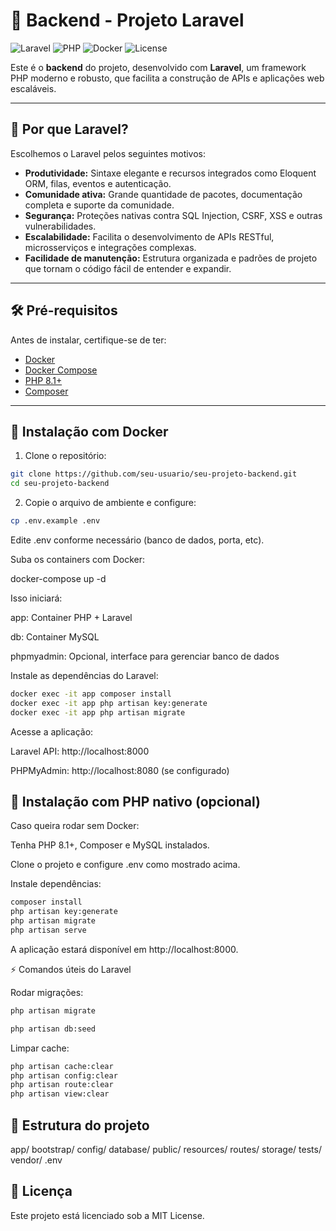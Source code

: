 # 🚀 Backend - Projeto Laravel

![Laravel](https://img.shields.io/badge/Laravel-FF2D20?logo=laravel&logoColor=white)
![PHP](https://img.shields.io/badge/PHP-777BB4?logo=php&logoColor=white)
![Docker](https://img.shields.io/badge/Docker-2496ED?logo=docker&logoColor=white)
![License](https://img.shields.io/badge/License-MIT-green)

Este é o **backend** do projeto, desenvolvido com **Laravel**, um framework PHP moderno e robusto, que facilita a construção de APIs e aplicações web escaláveis.

---

## 🎯 Por que Laravel?

Escolhemos o Laravel pelos seguintes motivos:

-   **Produtividade:** Sintaxe elegante e recursos integrados como Eloquent ORM, filas, eventos e autenticação.
-   **Comunidade ativa:** Grande quantidade de pacotes, documentação completa e suporte da comunidade.
-   **Segurança:** Proteções nativas contra SQL Injection, CSRF, XSS e outras vulnerabilidades.
-   **Escalabilidade:** Facilita o desenvolvimento de APIs RESTful, microsserviços e integrações complexas.
-   **Facilidade de manutenção:** Estrutura organizada e padrões de projeto que tornam o código fácil de entender e expandir.

---

## 🛠 Pré-requisitos

Antes de instalar, certifique-se de ter:

-   [Docker](https://www.docker.com/get-started)
-   [Docker Compose](https://docs.docker.com/compose/install/)
-   [PHP 8.1+](https://www.php.net/downloads)
-   [Composer](https://getcomposer.org/)

---

## 🐳 Instalação com Docker

1. Clone o repositório:

```bash
git clone https://github.com/seu-usuario/seu-projeto-backend.git
cd seu-projeto-backend
```

2. Copie o arquivo de ambiente e configure:

```bash
cp .env.example .env
```

Edite .env conforme necessário (banco de dados, porta, etc).

Suba os containers com Docker:

docker-compose up -d

Isso iniciará:

app: Container PHP + Laravel

db: Container MySQL

phpmyadmin: Opcional, interface para gerenciar banco de dados

Instale as dependências do Laravel:

```bash
docker exec -it app composer install
docker exec -it app php artisan key:generate
docker exec -it app php artisan migrate
```

Acesse a aplicação:

Laravel API: http://localhost:8000

PHPMyAdmin: http://localhost:8080 (se configurado)

## 🐘 Instalação com PHP nativo (opcional)

Caso queira rodar sem Docker:

Tenha PHP 8.1+, Composer e MySQL instalados.

Clone o projeto e configure .env como mostrado acima.

Instale dependências:

```bash
composer install
php artisan key:generate
php artisan migrate
php artisan serve
```

A aplicação estará disponível em http://localhost:8000.

⚡ Comandos úteis do Laravel

Rodar migrações:

```bash
php artisan migrate

php artisan db:seed
```

Limpar cache:

```bash
php artisan cache:clear
php artisan config:clear
php artisan route:clear
php artisan view:clear
```

## 📁 Estrutura do projeto

app/
bootstrap/
config/
database/
public/
resources/
routes/
storage/
tests/
vendor/
.env

## 📝 Licença

Este projeto está licenciado sob a MIT License.
